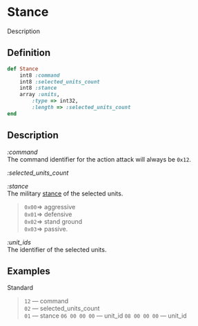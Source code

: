 # Stance

Description  

## Definition

```ruby
def Stance
	int8 :command 
	int8 :selected_units_count
	int8 :stance
	array :units, 
		:type => int32, 
		:length => :selected_units_count
end
```

## Description

*:command*  
The command identifier for the action attack will always be `0x12`.

*:selected_units_count*  

*:stance*  
The military [stance](../../constants/Stance.md) of the selected units. 
> `0x00`=> aggressive  
> `0x01`=> defensive  
> `0x02`=> stand ground  
> `0x03`=> passive.  

*:unit_ids*  
The identifier of the selected units.

## Examples

Standard

>`12` &mdash; command  
>`02` &mdash; selected_units_count  
>`01` &mdash; stance
>`06 00 00 00` &mdash; unit_id
>`08 00 00 00` &mdash; unit_id

